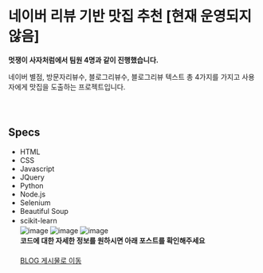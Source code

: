 # 네이버 리뷰 기반 맛집 추천 [현재 운영되지 않음]  
**멋쟁이 사자처럼에서 팀원 4명과 같이 진행했습니다.**

네이버 별점, 방문자리뷰수, 블로그리뷰수, 블로그리뷰 텍스트 총 4가지를 가지고 사용자에게 맛집을 도출하는 프로젝트입니다.  
ㅤ  
ㅤ  
## Specs
- HTML
- CSS
- Javascript
- JQuery
- Python
- Node.js
- Selenium
- Beautiful Soup
- scikit-learn
ㅤ  
![image](https://user-images.githubusercontent.com/79053495/150987483-f4f3e0bc-9679-4ed9-9212-83a05629991c.png)
![image](https://user-images.githubusercontent.com/79053495/150987517-e1a506fb-dc03-46ed-a800-dc915e0c8a86.png)
![image](https://user-images.githubusercontent.com/79053495/150987540-ca5d3f47-e11c-402a-a1f0-95d9a0a0b6f5.png)
ㅤ  
**코드에 대한 자세한 정보를 원하시면 아래 포스트를 확인해주세요**  
ㅤ  
[BLOG 게시물로 이동](https://cottonwood-moa.tistory.com/79)  
ㅤ  

ㅤ  
